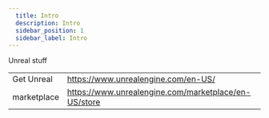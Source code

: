 ```yaml
---
  title: Intro
  description: Intro
  sidebar_position: 1
  sidebar_label: Intro
---
```



Unreal stuff




| | |
|--|--|
| Get Unreal | https://www.unrealengine.com/en-US/
| marketplace | https://www.unrealengine.com/marketplace/en-US/store
